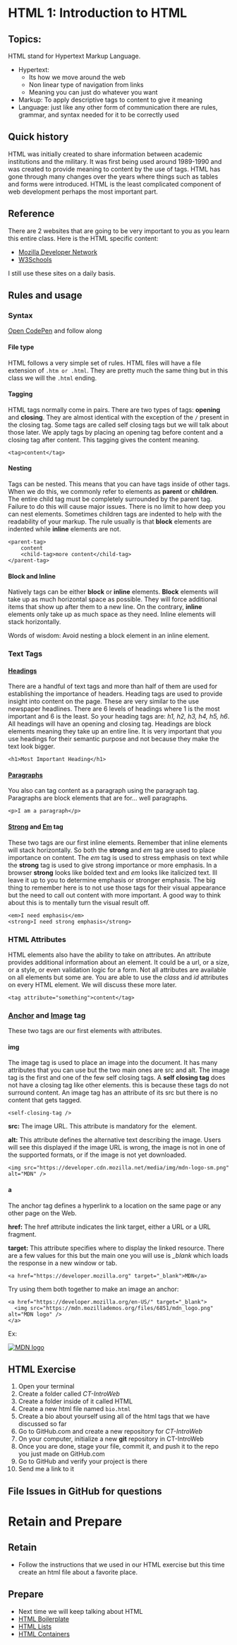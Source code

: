 # HTML 1: Introduction to HTML

## Topics:


HTML stand for Hypertext Markup Language.

- Hypertext:
    - Its how we move around the web    
    - Non linear type of navigation from links
    - Meaning you can just do whatever you want
- Markup: To apply descriptive tags to content to give it meaning
- Language: just like any other form of communication there are rules, grammar, and syntax needed for it to be correctly used

## Quick history
HTML was initially created to share information between academic institutions and the military.  It was first being used around 1989-1990 and was created to provide meaning to content by the use of tags.  HTML has gone through many changes over the years where things such as tables and forms were introduced.  HTML is the least complicated component of web development perhaps the most important part.

## Reference
There are 2 websites that are going to be very important to you as you learn this entire class.  Here is the HTML specific content:

- [Mozilla Developer Network](https://developer.mozilla.org/en-US/docs/Web/HTML/Element)
- [W3Schools](http://www.w3schools.com/html/default.asp)

I still use these sites on a daily basis.


## Rules and usage
### Syntax 

[Open CodePen](http://codepen.io/pen/) and follow along

#### File type

HTML follows a very simple set of rules.  HTML files will have a file extension of `.htm or .html`.  They are pretty much the same thing but in this class we will the `.html` ending.  

#### Tagging

HTML tags normally come in pairs.  There are two types of tags: **opening** and **closing**.  They are almost identical with the exception of the `/` present in the closing tag.  Some tags are called self closing tags but we will talk about those later.  We apply tags by placing an opening tag before content and a closing tag after content.  This tagging gives the content meaning.

```<tag>content</tag>```

#### Nesting

Tags can be nested.  This means that you can have tags inside of other tags.  When we do this, we commonly refer to elements as **parent** or **children**.  The entire child tag must be completely surrounded by the parent tag.  Failure to do this will cause major issues.  There is no limit to how deep you can nest elements.  Sometimes children tags are indented to help with the readability of your markup.  The rule usually is that **block** elements are indented while **inline** elements are not.

```
<parent-tag>
    content
    <child-tag>more content</child-tag>
</parent-tag>
```

#### Block and Inline

Natively tags can be either **block** or **inline** elements.  **Block** elements will take up as much horizontal space as possible.  They will force additional items that show up after them to a new line.  On the contrary, **inline** elements only take up as much space as they need.  Inline elements will stack horizontally.

Words of wisdom: Avoid nesting a block element in an inline element.

### Text Tags

#### [Headings](https://developer.mozilla.org/en-US/docs/Web/HTML/Element/Heading_Elements)

There are a handful of text tags and more than half of them are used for establishing the importance of headers.  Heading tags are used to provide insight into content on the page.  These are very similar to the use newspaper headlines.  There are 6 levels of headings where 1 is the most important and 6 is the least.  So your heading tags are: *h1, h2, h3, h4, h5, h6*.  All headings will have an opening and closing tag.  Headings are block elements meaning they take up an entire line.  It is very important that you use headings for their semantic purpose and not because they make the text look bigger.

```<h1>Most Important Heading</h1>```

#### [Paragraphs](https://developer.mozilla.org/en-US/docs/Web/HTML/Element/p)

You also can tag content as a paragraph using the paragraph tag.  Paragraphs are block elements that are for... well paragraphs.

```<p>I am a paragraph</p>```

#### [Strong](https://developer.mozilla.org/en-US/docs/Web/HTML/Element/strong) and [Em](https://developer.mozilla.org/en-US/docs/Web/HTML/Element/em) tag
These two tags are our first inline elements.  Remember that inline elements will stack horizontally.  So both the **strong** and *em* tag are used to place importance on content.  The *em* tag is used to stress emphasis on text while the **strong** tag is used to give strong importance or more emphasis.  In a browser **strong** looks like bolded text and *em* looks like italicized text.  Ill leave it up to you to determine emphasis or stronger emphasis.  The big thing to remember here is to not use those tags for their visual appearance but the need to call out content with more important.  A good way to think about this is to mentally turn the visual result off.

```
<em>I need emphasis</em>
<strong>I need strong emphasis</strong>
```


### HTML Attributes
HTML elements also have the ability to take on attributes.  An attribute provides additional information about an element.  It could be a url, or a size, or a style, or even validation logic for a form.  Not all attributes are available on all elements but some are.  You are able to use the *class* and *id* attributes on every HTML element.  We will discuss these more later.

```
<tag attribute="something">content</tag>
```

### [Anchor](https://developer.mozilla.org/en-US/docs/Web/HTML/Element/a) and [Image](https://developer.mozilla.org/en-US/docs/Web/HTML/Element/img) tag

These two tags are our first elements with attributes.  

#### img

The image tag is used to place an image into the document.  It has many attributes that you can use but the two main ones are src and alt.  The image tag is the first and one of the few self closing tags.  A **self closing tag** does not have a closing tag like other elements.  this is because these tags do not surround content.  An image tag has an attribute of its src but there is no content that gets tagged.

```
<self-closing-tag />
```  

**src:** The image URL. This attribute is mandatory for the <img> element.

**alt:** This attribute defines the alternative text describing the image. Users will see this displayed if the image URL is wrong, the image is not in one of the supported formats, or if the image is not yet downloaded.

```
<img src="https://developer.cdn.mozilla.net/media/img/mdn-logo-sm.png" alt="MDN" />
```
#### a

The anchor tag defines a hyperlink to a location on the same page or any other page on the Web.

**href:** The href attribute indicates the link target, either a URL or a URL fragment.

**target:** This attribute specifies where to display the linked resource.  There are a few values for this but the main one you will use is *_blank* which loads the response in a new window or tab.

```
<a href="https://developer.mozilla.org" target="_blank">MDN</a>
```

Try using them both together to make an image an anchor:

```
<a href="https://developer.mozilla.org/en-US/" target="_blank">
  <img src="https://mdn.mozillademos.org/files/6851/mdn_logo.png" alt="MDN logo" />
</a>
```
Ex:

<a href="https://developer.mozilla.org/en-US/" target="_blank">
  <img src="https://mdn.mozillademos.org/files/6851/mdn_logo.png" alt="MDN logo" />
</a>

## HTML Exercise
1. Open your terminal
1. Create a folder called *CT-IntroWeb*
2. Create a folder inside of it called HTML
2. Create a new html file named `bio.html`
1. Create a bio about yourself using all of the html tags that we have discussed so far
1. Go to GitHub.com and create a new repository for *CT-IntroWeb*
2. On your computer, initialize a new **git** repository in CT-IntroWeb
3. Once you are done, stage your file, commit it, and push it to the repo you just made on GitHub.com
4. Go to GitHub and verify your project is there
5. Send me a link to it


## File Issues in GitHub for questions


# Retain and Prepare
## Retain
- Follow the instructions that we used in our HTML exercise but this time create an html file about a favorite place.

## Prepare
- Next time we will keep talking about HTML
- [HTML Boilerplate]()
- [HTML Lists](http://www.w3schools.com/html/html_lists.asp)
- [HTML Containers]()